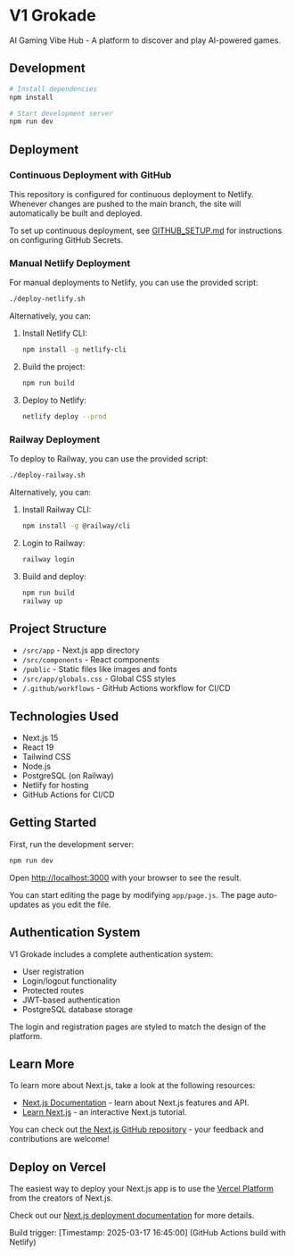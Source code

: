 # V1 Grokade

AI Gaming Vibe Hub - A platform to discover and play AI-powered games.

## Development

```bash
# Install dependencies
npm install

# Start development server
npm run dev
```

## Deployment

### Continuous Deployment with GitHub

This repository is configured for continuous deployment to Netlify. Whenever changes are pushed to the main branch, the site will automatically be built and deployed.

To set up continuous deployment, see [GITHUB_SETUP.md](./GITHUB_SETUP.md) for instructions on configuring GitHub Secrets.

### Manual Netlify Deployment

For manual deployments to Netlify, you can use the provided script:

```bash
./deploy-netlify.sh
```

Alternatively, you can:

1. Install Netlify CLI:
   ```bash
   npm install -g netlify-cli
   ```

2. Build the project:
   ```bash
   npm run build
   ```

3. Deploy to Netlify:
   ```bash
   netlify deploy --prod
   ```

### Railway Deployment

To deploy to Railway, you can use the provided script:

```bash
./deploy-railway.sh
```

Alternatively, you can:

1. Install Railway CLI:
   ```bash
   npm install -g @railway/cli
   ```

2. Login to Railway:
   ```bash
   railway login
   ```

3. Build and deploy:
   ```bash
   npm run build
   railway up
   ```

## Project Structure

- `/src/app` - Next.js app directory
- `/src/components` - React components
- `/public` - Static files like images and fonts
- `/src/app/globals.css` - Global CSS styles
- `/.github/workflows` - GitHub Actions workflow for CI/CD

## Technologies Used

- Next.js 15
- React 19
- Tailwind CSS
- Node.js
- PostgreSQL (on Railway)
- Netlify for hosting
- GitHub Actions for CI/CD

## Getting Started

First, run the development server:

```bash
npm run dev
```

Open [http://localhost:3000](http://localhost:3000) with your browser to see the result.

You can start editing the page by modifying `app/page.js`. The page auto-updates as you edit the file.

## Authentication System

V1 Grokade includes a complete authentication system:

- User registration
- Login/logout functionality
- Protected routes
- JWT-based authentication
- PostgreSQL database storage

The login and registration pages are styled to match the design of the platform.

## Learn More

To learn more about Next.js, take a look at the following resources:

- [Next.js Documentation](https://nextjs.org/docs) - learn about Next.js features and API.
- [Learn Next.js](https://nextjs.org/learn) - an interactive Next.js tutorial.

You can check out [the Next.js GitHub repository](https://github.com/vercel/next.js) - your feedback and contributions are welcome!

## Deploy on Vercel

The easiest way to deploy your Next.js app is to use the [Vercel Platform](https://vercel.com/new?utm_medium=default-template&filter=next.js&utm_source=create-next-app&utm_campaign=create-next-app-readme) from the creators of Next.js.

Check out our [Next.js deployment documentation](https://nextjs.org/docs/app/building-your-application/deploying) for more details.

Build trigger: [Timestamp: 2025-03-17 16:45:00] (GitHub Actions build with Netlify)
